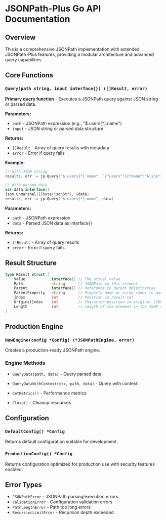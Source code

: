 # JSONPath-Plus Go API Documentation

## Overview

This is a comprehensive JSONPath implementation with extended JSONPath-Plus features, providing a modular architecture and advanced query capabilities.

## Core Functions

### `Query(path string, input interface{}) ([]Result, error)`

**Primary query function** - Executes a JSONPath query against JSON string or parsed data.

**Parameters:**
- `path` - JSONPath expression (e.g., "$.users[*].name")
- `input` - JSON string or parsed data structure

**Returns:**
- `[]Result` - Array of query results with metadata
- `error` - Error if query fails

**Example:**
```go
// With JSON string
results, err := jp.Query("$.users[*].name", `{"users":[{"name":"Alice"}]}`)

// With parsed data
var data interface{}
json.Unmarshal([]byte(jsonStr), &data)
results, err := jp.Query("$.users[*].name", data)
```

**Parameters:**
- `path` - JSONPath expression
- `data` - Parsed JSON data as interface{}

**Returns:**
- `[]Result` - Array of query results
- `error` - Error if query fails

## Result Structure

```go
type Result struct {
    Value            interface{} // The actual value
    Path             string      // JSONPath to this element  
    Parent           interface{} // Reference to parent object/array
    ParentProperty   string      // Property name or array index in parent
    Index            int         // Position in result set
    OriginalIndex    int         // Character position in original JSON string
    Length           int         // Length of the element in the JSON string
}
```

## Production Engine

### `NewEngine(config *Config) (*JSONPathEngine, error)`

Creates a production-ready JSONPath engine.

### Engine Methods

- `QueryData(path, data)` - Query parsed data
- `QueryDataWithContext(ctx, path, data)` - Query with context
- `GetMetrics()` - Performance metrics
  
- `Close()` - Cleanup resources

## Configuration

### `DefaultConfig() *Config`

Returns default configuration suitable for development.

### `ProductionConfig() *Config`

Returns configuration optimized for production use with security features enabled.

## Error Types

- `JSONPathError` - JSONPath parsing/execution errors
- `ValidationError` - Configuration validation errors
- `PathLengthError` - Path too long errors
- `RecursionLimitError` - Recursion depth exceeded
